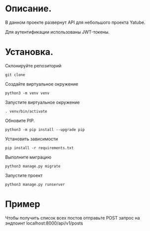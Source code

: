 # Описание.

В данном проекте развернут API для небольшого проекта Yatube.

Для аутентификации использованы JWT-токены.

# Установка.

Cклонируйте репозиторий
```
git clone
```
Создайте виртуальное окружение
```
python3 -m venv venv
```
Запустите виртуальное окружение
```
. venv/bin/activate
```
Обновите PIP.
```
python3 -m pip install --upgrade pip
```
Установить зависимости
```
pip install -r requirements.txt
```
Выполните миграцию
```
python3 manage.py migrate
```
Запустите проект
```
python3 manage.py runserver
```

# Пример

Чтобы получить список всех постов отправьте POST запрос на эндпоинт localhost:8000/api/v1/posts
